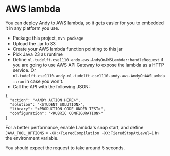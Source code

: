 # AWS lambda

You can deploy Andy to AWS lambda, so it gets easier for you to embedded it in any platform you use.

* Package this project, `mvn package`
* Upload the .jar to S3
* Create your AWS lambda function pointing to this jar
* Pick Java 23 as runtime
* Define `nl.tudelft.cse1110.andy.aws.AndyOnAWSLambda::handleRequest` if you are going to use AWS API Gateway to expose the lambda as a HTTP service. Or `nl.tudelft.cse1110.andy.nl.tudelft.cse1110.andy.aws.AndyOnAWSLambda::run` in case you won't.
* Call the API with the following JSON: 

```
{
  "action": "<ANDY ACTION HERE>",
  "solution": "<STUDENT SOLUTION>",
  "library": "<PRODUCTION CODE UNDER TEST>",
  "configuration": "<RUBRIC CONFIGURATION>"
}
```

For a better performance, enable Lambda's snap start, and define `JAVA_TOOL_OPTIONS` = `-XX:+TieredCompilation -XX:TieredStopAtLevel=1` in the environment variable.

You should expect the request to take around 5 seconds.